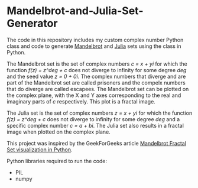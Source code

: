 # Mandelbrot-and-Julia-Set-Generator
The code in this repository includes my custom complex number Python class and code to generate [Mandelbrot](https://en.wikipedia.org/wiki/Mandelbrot_set) and [Julia](https://en.wikipedia.org/wiki/Julia_set) sets using the class in Python. 

The Mandelbrot set is the set of complex numbers *c = x + yi* for which the function *f(z) = z^deg + c* does not diverge to infinity for some degree *deg* and the seed value *z = 0 + 0i*. The complex numbers that diverge and are part of the Mandelbrot set are called prisoners and the compelx numbers that do diverge are called escapees. The Mandelbrot set can be plotted on the complex plane, with the X and Y axes corresponding to the real and imaginary parts of *c* respectively. This plot is a fractal image. 

The Julia set is the set of complex numbers *z = x + yi* for which the function *f(z) = z^deg + c* does not diverge to infinity for some degree *deg* and a specific complex number *c = a + bi*. The Julia set also results in a fractal image when plotted on the complex plane.

This project was inspired by the GeekForGeeks article [Mandelbrot Fractal Set visualization in Python](https://www.geeksforgeeks.org/mandelbrot-fractal-set-visualization-in-python/).

Python libraries required to run the code:
- PIL
- numpy

